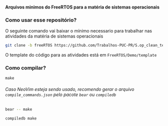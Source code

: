#### Arquivos minimos do FreeRTOS para a matéria de sistemas operacionais

### Como usar esse repositório?

O seguinte comando vai baixar o mínimo necessario para trabalhar nas atividades da matéria de sistemas operacionais
```bash
git clone -b freeRTOS https://github.com/Trabalhos-PUC-PR/S.op_clean_template.git
```

O template do código para as atividades está em `FreeRTOS/Demo/template`

### Como compilar?

```
make
```

###### Caso NeoVim esteja sendo usado, recomendo gerar o arquivo `compile_commands.json` pelo pacote `bear` ou `compiledb`
```bash
bear -- make
```
```bash
compiledb make
```
